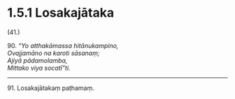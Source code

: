 

# 1.5.1 Losakajātaka




(41.)

90\. _“Yo atthakāmassa hitānukampino,_  
_Ovajjamāno na karoti sāsanaṃ;_  
_Ajiyā pādamolamba,_  
_Mittako viya socatī”ti._  


---

91\. Losakajātakaṃ paṭhamaṃ.





